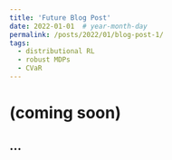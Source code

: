 ```yaml
---
title: 'Future Blog Post'
date: 2022-01-01  # year-month-day
permalink: /posts/2022/01/blog-post-1/
tags:
  - distributional RL
  - robust MDPs
  - CVaR
---
```


(coming soon)
======

...
------
